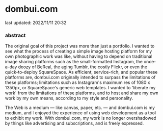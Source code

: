 # dombui.com
last updated: 2022/11/11 20:32

### abstract
The original goal of this project was more than just a portfolio. I wanted to see what the process of creating a simple image hosting platform for my own photographic work was like, without having to depend on traditional image sharing platforms such as the small-formatted Instagram, the once-a-day doozy of BeReal, the aging Tumblr, the costly Flickr, or even the quick-to-deploy SquareSpace. As efficient, service-rich, and popular these platforms are, dombui.com originally intended to surpass the limitations of these platforms; limitations such as Instagram's maximum res of 1080 x 1350px, or SquareSpace's generic web templates. I wanted to 'liberate my work' from the limitations of these platforms, and to host and share my own work by my own means, according to my style and personality.

The Web is a medium — like canvas, paper, etc. — and dombui.com is my medium, and I enjoyed the experience of using web development as a tool to exhibit my work. With dombui.com, my work is no longer overshadowed by things like advertising and subscriptions, and is freely expressed. 

